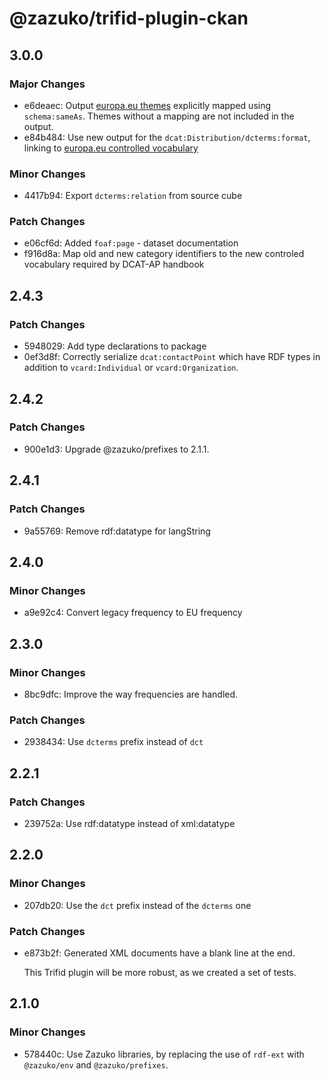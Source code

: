 # @zazuko/trifid-plugin-ckan

## 3.0.0

### Major Changes

- e6deaec: Output [europa.eu themes](https://publications.europa.eu/resource/authority/data-theme) explicitly mapped using `schema:sameAs`. Themes without a mapping are not included in the output.
- e84b484: Use new output for the `dcat:Distribution/dcterms:format`, linking to [europa.eu controlled vocabulary](https://publications.europa.eu/resource/authority/file-type)

### Minor Changes

- 4417b94: Export `dcterms:relation` from source cube

### Patch Changes

- e06cf6d: Added `foaf:page` - dataset documentation
- f916d8a: Map old and new category identifiers to the new controled vocabulary required by DCAT-AP handbook

## 2.4.3

### Patch Changes

- 5948029: Add type declarations to package
- 0ef3d8f: Correctly serialize `dcat:contactPoint` which have RDF types in addition to `vcard:Individual` or `vcard:Organization`.

## 2.4.2

### Patch Changes

- 900e1d3: Upgrade @zazuko/prefixes to 2.1.1.

## 2.4.1

### Patch Changes

- 9a55769: Remove rdf:datatype for langString

## 2.4.0

### Minor Changes

- a9e92c4: Convert legacy frequency to EU frequency

## 2.3.0

### Minor Changes

- 8bc9dfc: Improve the way frequencies are handled.

### Patch Changes

- 2938434: Use `dcterms` prefix instead of `dct`

## 2.2.1

### Patch Changes

- 239752a: Use rdf:datatype instead of xml:datatype

## 2.2.0

### Minor Changes

- 207db20: Use the `dct` prefix instead of the `dcterms` one

### Patch Changes

- e873b2f: Generated XML documents have a blank line at the end.

  This Trifid plugin will be more robust, as we created a set of tests.

## 2.1.0

### Minor Changes

- 578440c: Use Zazuko libraries, by replacing the use of `rdf-ext` with `@zazuko/env` and `@zazuko/prefixes`.
